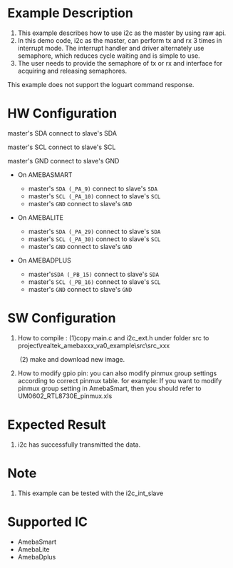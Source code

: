 # Example Description

1. This example describes how to use i2c as the master by using raw api.
2. In this demo code, i2c as the master, can perform tx and rx 3 times in interrupt mode. The interrupt handler and driver alternately use semaphore, which reduces cycle waiting and is simple to use.
3. The user needs to provide the semaphore of tx or rx and interface for acquiring and releasing semaphores.

This example does not support the loguart command response.

# HW Configuration

master's SDA connect to slave's SDA 

master's SCL connect to slave's SCL 

master's GND connect to slave's GND 

* On AMEBASMART
  - master's `SDA (_PA_9)` connect to slave's `SDA`
  - master's  `SCL (_PA_10)` connect to slave's `SCL` 
  - master's  `GND` connect to slave's `GND` 

* On AMEBALITE
  - master's `SDA (_PA_29)` connect to slave's `SDA`
  - master's `SCL (_PA_30)` connect to slave's `SCL` 
  - master's `GND` connect to slave's `GND` 

* On AMEBADPLUS
  - master's`SDA (_PB_15)` connect to slave's `SDA`
  - master's `SCL (_PB_16)` connect to slave's `SCL` 
  - master's `GND` connect to slave's `GND` 

# SW Configuration

1. How to compile :
   	(1)copy main.c and i2c_ext.h under folder src to project\realtek_amebaxxx_va0_example\src\src_xxx

   ​ (2) make and download new image.

2. How to modify gpio pin:
   you can also modify pinmux group settings according to correct pinmux table.
   for example: 
   	If you want to modify pinmux group setting in AmebaSmart, then you should refer to UM0602_RTL8730E_pinmux.xls

# Expected Result

1. i2c has successfully transmitted the data.

# Note

1. This example can be tested with the i2c_int_slave

# Supported IC

* AmebaSmart
* AmebaLite
* AmebaDplus
